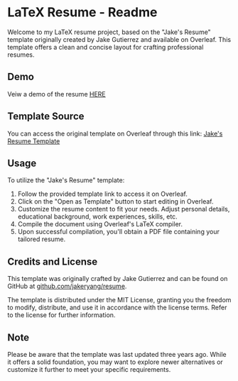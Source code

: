 # LaTeX Resume - Readme

Welcome to my LaTeX resume project, based on the "Jake's Resume" template originally created by Jake Gutierrez and available on Overleaf. This template offers a clean and concise layout for crafting professional resumes.

## Demo
Veiw a demo of the resume [HERE](https://omarx.uk/#/contact)

## Template Source

You can access the original template on Overleaf through this link: [Jake's Resume Template](https://www.overleaf.com/latex/templates/jakes-resume/syzfjbzwjncs)

## Usage

To utilize the "Jake's Resume" template:

1. Follow the provided template link to access it on Overleaf.
2. Click on the "Open as Template" button to start editing in Overleaf.
3. Customize the resume content to fit your needs. Adjust personal details, educational background, work experiences, skills, etc.
4. Compile the document using Overleaf's LaTeX compiler.
5. Upon successful compilation, you'll obtain a PDF file containing your tailored resume.

## Credits and License

This template was originally crafted by Jake Gutierrez and can be found on GitHub at [github.com/jakeryang/resume](https://github.com/jakeryang/resume).

The template is distributed under the MIT License, granting you the freedom to modify, distribute, and use it in accordance with the license terms. Refer to the license for further information.

## Note

Please be aware that the template was last updated three years ago. While it offers a solid foundation, you may want to explore newer alternatives or customize it further to meet your specific requirements.